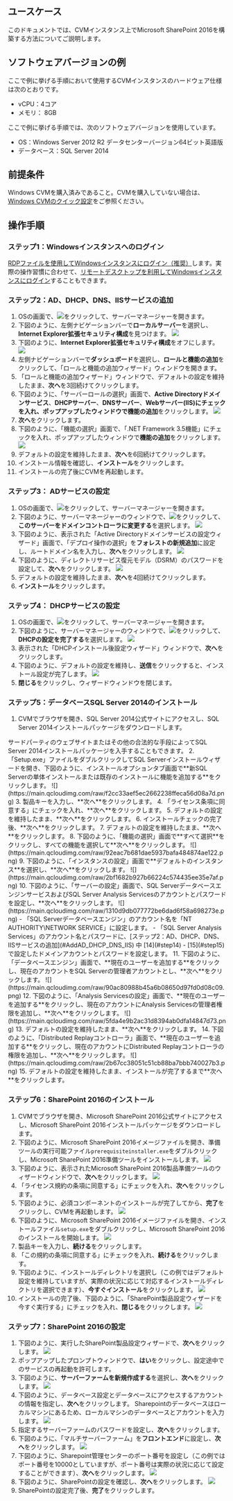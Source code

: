 ## ユースケース
このドキュメントでは、CVMインスタンス上でMicrosoft SharePoint 2016を構築する方法についてご説明します。

## ソフトウェアバージョンの例
ここで例に挙げる手順において使用するCVMインスタンスのハードウェア仕様は次のとおりです。
- vCPU：4コア
- メモリ： 8GB

ここで例に挙げる手順では、次のソフトウェアバージョンを使用しています。
- OS：Windows Server 2012 R2 データセンターバージョン64ビット英語版
- データベース：SQL Server 2014

## 前提条件
Windows CVMを購入済みであること。CVMを購入していない場合は、[Windows CVMのクイック設定](https://intl.cloud.tencent.com/document/product/213/10516)をご参照ください。

## 操作手順

### ステップ1：Windowsインスタンスへのログイン
[RDPファイルを使用してWindowsインスタンスにログイン（推奨）](https://intl.cloud.tencent.com/document/product/213/5435)します。実際の操作習慣に合わせて、[リモートデスクトップを利用してWindowsインスタンスにログイン](https://intl.cloud.tencent.com/document/product/213/32498)することもできます。


### ステップ2：AD、DHCP、DNS、IISサービスの追加[](id:AddAD_DHCP_DNS_IIS)
1. OSの画面で、<img src="https://main.qcloudimg.com/raw/f779581f1ce3edfead8c725ce1504009.png" style="margin: 0;"></img>をクリックして、サーバーマネージャーを開きます。
2. 下図のように、左側ナビゲーションバーで**ローカルサーバー**を選択し、**Internet Explorer拡張セキュリティ構成**を見つけます。
![](https://main.qcloudimg.com/raw/c2b0791555bbc910cea70732c75daa0f.png)
3. 下図のように、**Internet Explorer拡張セキュリティ構成**をオフにします。
![](https://main.qcloudimg.com/raw/6acbf171bc703100401e48e362539b21.png)
4. 左側ナビゲーションバーで**ダッシュボード**を選択し、**ロールと機能の追加**をクリックして、「ロールと機能の追加ウィザード」ウィンドウを開きます。
5. 「ロールと機能の追加ウィザード」ウィンドウで、デフォルトの設定を維持したまま、**次へ**を3回続けてクリックします。
6. 下図のように、「サーバーロールの選択」画面で、**Active Directoryドメインサービス**、**DHCPサーバー**、**DNSサーバー**、**Webサーバー(IIS)**にチェックを入れ、ポップアップしたウィンドウで**機能の追加**をクリックします。
![](https://main.qcloudimg.com/raw/a2bb1c86c9277ca870c629ecf5b0d3f5.png)
7. **次へ**をクリックします。
8. 下図のように、「機能の選択」画面で、「.NET Framework 3.5機能」にチェックを入れ、ポップアップしたウィンドウで**機能の追加**をクリックします。
![](https://main.qcloudimg.com/raw/bf47abbb95ad42b9d6c720c3bb2c846b.png)
9. デフォルトの設定を維持したまま、**次へ**を6回続けてクリックします。
10. インストール情報を確認し、**インストール**をクリックします。
11. インストールの完了後にCVMを再起動します。


### ステップ3： ADサービスの設定
1. OSの画面で、<img src="https://main.qcloudimg.com/raw/f779581f1ce3edfead8c725ce1504009.png" style="margin: 0;"></img>をクリックして、サーバーマネージャーを開きます。
2. 下図のように、サーバーマネージャーのウィンドウで、<img src="https://main.qcloudimg.com/raw/b7b26ebdfecb3b158adac1a37d7a23f3.png" style="margin: 0;"></img>をクリックして、**このサーバーをドメインコントローラに変更する**を選択します。
![](https://main.qcloudimg.com/raw/1e6aa1d75044898357709909bb969c6f.png)
3. [](id:step14)下図のように、表示された「Active Directoryドメインサービスの設定ウィザード」画面で、「デプロイ操作の選択」を**フォレストの新規追加**に設定し、ルートドメイン名を入力し、**次へ**をクリックします。
![](https://main.qcloudimg.com/raw/017acc0e5939632f3808698f36320fd2.png)
4. [](id:step15)下図のように、ディレクトリサービス復元モデル（DSRM）のパスワードを設定して、**次へ**をクリックします。
![](https://main.qcloudimg.com/raw/078672b95294790e4985108bd58d8504.png)
5. デフォルトの設定を維持したまま、**次へ**を4回続けてクリックします。
6. **インストール**をクリックします。

### ステップ4： DHCPサービスの設定
1. OSの画面で、<img src="https://main.qcloudimg.com/raw/f779581f1ce3edfead8c725ce1504009.png" style="margin: 0;"></img>をクリックして、サーバーマネージャーを開きます。
2. 下図のように、サーバーマネージャーのウィンドウで、<img src="https://main.qcloudimg.com/raw/b7b26ebdfecb3b158adac1a37d7a23f3.png" style="margin: 0;"></img>をクリックして、**DHCPの設定を完了する**を選択します。
![](https://main.qcloudimg.com/raw/4c65a7990acc647866d73c1b5ba20a6c.png)
3. 表示された「DHCPインストール後設定ウィザード」ウィンドウで、**次へ**をクリックします。
4. 下図のように、デフォルトの設定を維持し、**送信**をクリックすると、インストール設定が完了します。
![](https://main.qcloudimg.com/raw/4162a8fbde1b7af1d8fadacaa61965cf.png)
5. **閉じる**をクリックし、ウィザードウィンドウを閉じます。

### ステップ5：データベースSQL Server 2014のインストール

1. CVMでブラウザを開き、SQL Server 2014公式サイトにアクセスし、SQL Server 2014インストールパッケージをダウンロードします。
<dx-alert infotype="explain" title="">
サードパーティのウェブサイトまたはその他の合法的な手段によってSQL Server 2014インストールパッケージを入手することもできます。
</dx-alert>
2. 「Setup.exe」ファイルをダブルクリックしてSQL Serverインストールウィザードを開き、下図のように、インストールオプションタブ画面で**新SQL Serverの単体インストールまたは既存のインストールに機能を追加する**をクリックします。
![](https://main.qcloudimg.com/raw/f2cc33aef5ec2662238ffeca56d08a7d.png)
3. 製品キーを入力し、**次へ**をクリックします。
4. 「ライセンス条項に同意する」にチェックを入れ、**次へ**をクリックします。
5. デフォルトの設定を維持したまま、**次へ**をクリックします。
6. インストールチェックの完了後、**次へ**をクリックします。
7. デフォルトの設定を維持したまま、**次へ**をクリックします。
8. 下図のように、「機能の選択」画面で**すべて選択**をクリックし、すべての機能を選択して**次へ**をクリックします。
![](https://main.qcloudimg.com/raw/92eac7b681dae5937bafa484874ae122.png)
9. 下図のように、「インスタンスの設定」画面で**デフォルトのインスタンス**を選択し、**次へ**をクリックします。
![](https://main.qcloudimg.com/raw/2bf1682b927b66224c574435ee35e7af.png)
10. 下図のように、「サーバーの設定」画面で、SQL ServerデータベースエンジンサービスおよびSQL Server Analysis Servicesのアカウントとパスワードを設定し、**次へ**をクリックします。
![](https://main.qcloudimg.com/raw/1310d9db077772be6dad6f58a698273e.png)
 - 「SQL Serverデータベースエンジン」のアカウント名を「NT AUTHORITY\NETWORK SERVICE」に設定します。
 - 「SQL Server Analysis Services」のアカウント名とパスワードに、[ステップ2：AD、DHCP、DNS、IISサービスの追加](#AddAD_DHCP_DNS_IIS) 中 [14](#step14) - [15](#step15)で設定したドメインアカウントとパスワードを設定します。
11. 下図のように、「データベースエンジン」画面で、**現在のユーザーを追加する**をクリックし、現在のアカウントをSQL Serverの管理者アカウントとし、**次へ**をクリックします。
![](https://main.qcloudimg.com/raw/90ac80988b45a6b08650d97fd0d08c09.png)
12. 下図のように、「Analysis Servicesの設定」画面で、**現在のユーザーを追加する**をクリックし、現在のアカウントにAnalysis Servicesの管理者権限を追加し、**次へ**をクリックします。
![](https://main.qcloudimg.com/raw/5fda4e9b2ac31d8394ab0dfa14847d73.png)
13. デフォルトの設定を維持したまま、**次へ**をクリックします。
14. 下図のように、「Distributed Replayコントローラ」画面で、**現在のユーザーを追加する**をクリックし、現在のアカウントにDistributed Replayコントローラの権限を追加し、**次へ**をクリックします。
![](https://main.qcloudimg.com/raw/2b67cc38051c51cb88ba7bbb740027b3.png)
15. デフォルトの設定を維持したまま、インストールが完了するまで**次へ**をクリックします。


### ステップ6：SharePoint 2016のインストール

1. CVMでブラウザを開き、Microsoft SharePoint 2016公式サイトにアクセスし、Microsoft SharePoint 2016インストールパッケージをダウンロードします。
2. 下図のように、Microsoft SharePoint 2016イメージファイルを開き、準備ツールの実行可能ファイル`prerequisiteinstaller.exe`をダブルクリックし、Microsoft SharePoint 2016準備ツールをインストールします。
![](https://main.qcloudimg.com/raw/1c6c2e0970ea456bbabd4a77ef454a5e.png)
3. 下図のように、表示されたMicrosoft SharePoint 2016製品準備ツールのウィザードウィンドウで、**次へ**をクリックします。
![](https://main.qcloudimg.com/raw/4b42cde60ca558a7c905c6f8031e3a50.png)
4. 「ライセンス規約の条項に同意する」にチェックを入れ、**次へ**をクリックします。
5. 下図のように、必須コンポーネントのインストールが完了してから、**完了**をクリックし、CVMを再起動します。
![](https://main.qcloudimg.com/raw/a8c14625c359decb9941511e267ea2a6.png)
6. 下図のように、Microsoft SharePoint 2016イメージファイルを開き、インストールファイル`setup.exe`をダブルクリックし、Microsoft SharePoint 2016のインストールを開始します。
![](https://main.qcloudimg.com/raw/2614739955551657148d9c3a72e566df.png)
7. 製品キーを入力し、**続ける**をクリックします。
8. 「この規約の条項に同意する」にチェックを入れ、**続ける**をクリックします。
9. 下図のように、インストールディレクトリを選択し（この例ではデフォルト設定を維持していますが、実際の状況に応じて対応するインストールディレクトリを選択できます）、**今すぐインストール**をクリックします。
![](https://main.qcloudimg.com/raw/3ea703e1632ec78b3f8f4b961c189208.png)
10. インストールの完了後、下図のように、「SharePoint製品設定ウィザードを今すぐ実行する」にチェックを入れ、**閉じる**をクリックします。
![](https://main.qcloudimg.com/raw/368fa9a4cdb3b47a77c554db855737e0.png)

### ステップ7：SharePoint 2016の設定

1. 下図のように、実行したSharePoint製品設定ウィザードで、**次へ**をクリックします。
![](https://main.qcloudimg.com/raw/73aa25130b0e24e6784760a28d6d8fe2.png)
2. ポップアップしたプロンプトウィンドウで、**はい**をクリックし、設定途中でのサービスの再起動を許可します。
3. 下図のように、**サーバーファームを新規作成する**を選択し、**次へ**をクリックします。
![](https://main.qcloudimg.com/raw/b66da626c4883f2f2fb1b75bce6042f6.png)
4. 下図のように、データベース設定とデータベースにアクセスするアカウントの情報を指定し、**次へ**をクリックします。
Sharepointのデータベースはローカルマシンにあるため、ローカルマシンのデータベースとアカウントを入力します。
![](https://main.qcloudimg.com/raw/d1ccac780ddb9fb308b071fe385ad3f6.png)
5. 指定するサーバーファームのパスワードを設定し、**次へ**をクリックします。
6. 下図のように、「マルチサーバーファーム」を**フロントエンド**に設定し、**次へ**をクリックします。
![](https://main.qcloudimg.com/raw/c23051f73ae543002bc9c15d3d2b3387.png)
7. 下図のように、Sharepoint管理センターのポート番号を設定し（この例ではポート番号を10000としていますが、ポート番号は実際の状況に応じて設定することができます）、**次へ**をクリックします。
![](https://main.qcloudimg.com/raw/c7622761e6eb45b1935fccc851379b29.png)
8. 下図のように、SharePointの設定を確認し、**次へ**をクリックします。
![](https://main.qcloudimg.com/raw/8d97c6aff42bb8b27fb3e108fa3d16d8.png)
9. SharePointの設定完了後、**完了**をクリックします。

